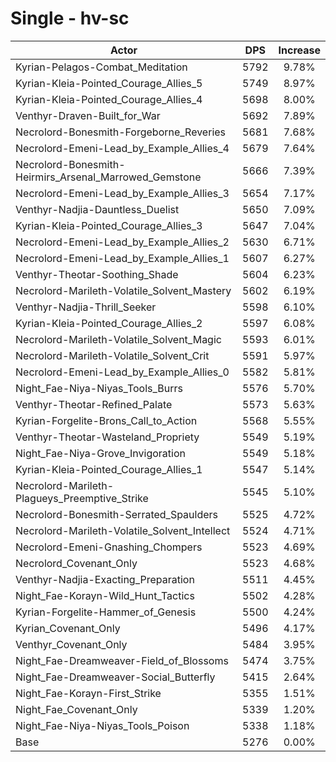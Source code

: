 # Single - hv-sc
| Actor | DPS | Increase |
|---|:---:|:---:|
|Kyrian-Pelagos-Combat_Meditation|5792|9.78%|
|Kyrian-Kleia-Pointed_Courage_Allies_5|5749|8.97%|
|Kyrian-Kleia-Pointed_Courage_Allies_4|5698|8.00%|
|Venthyr-Draven-Built_for_War|5692|7.89%|
|Necrolord-Bonesmith-Forgeborne_Reveries|5681|7.68%|
|Necrolord-Emeni-Lead_by_Example_Allies_4|5679|7.64%|
|Necrolord-Bonesmith-Heirmirs_Arsenal_Marrowed_Gemstone|5666|7.39%|
|Necrolord-Emeni-Lead_by_Example_Allies_3|5654|7.17%|
|Venthyr-Nadjia-Dauntless_Duelist|5650|7.09%|
|Kyrian-Kleia-Pointed_Courage_Allies_3|5647|7.04%|
|Necrolord-Emeni-Lead_by_Example_Allies_2|5630|6.71%|
|Necrolord-Emeni-Lead_by_Example_Allies_1|5607|6.27%|
|Venthyr-Theotar-Soothing_Shade|5604|6.23%|
|Necrolord-Marileth-Volatile_Solvent_Mastery|5602|6.19%|
|Venthyr-Nadjia-Thrill_Seeker|5598|6.10%|
|Kyrian-Kleia-Pointed_Courage_Allies_2|5597|6.08%|
|Necrolord-Marileth-Volatile_Solvent_Magic|5593|6.01%|
|Necrolord-Marileth-Volatile_Solvent_Crit|5591|5.97%|
|Necrolord-Emeni-Lead_by_Example_Allies_0|5582|5.81%|
|Night_Fae-Niya-Niyas_Tools_Burrs|5576|5.70%|
|Venthyr-Theotar-Refined_Palate|5573|5.63%|
|Kyrian-Forgelite-Brons_Call_to_Action|5568|5.55%|
|Venthyr-Theotar-Wasteland_Propriety|5549|5.19%|
|Night_Fae-Niya-Grove_Invigoration|5549|5.18%|
|Kyrian-Kleia-Pointed_Courage_Allies_1|5547|5.14%|
|Necrolord-Marileth-Plagueys_Preemptive_Strike|5545|5.10%|
|Necrolord-Bonesmith-Serrated_Spaulders|5525|4.72%|
|Necrolord-Marileth-Volatile_Solvent_Intellect|5524|4.71%|
|Necrolord-Emeni-Gnashing_Chompers|5523|4.69%|
|Necrolord_Covenant_Only|5523|4.68%|
|Venthyr-Nadjia-Exacting_Preparation|5511|4.45%|
|Night_Fae-Korayn-Wild_Hunt_Tactics|5502|4.28%|
|Kyrian-Forgelite-Hammer_of_Genesis|5500|4.24%|
|Kyrian_Covenant_Only|5496|4.17%|
|Venthyr_Covenant_Only|5484|3.95%|
|Night_Fae-Dreamweaver-Field_of_Blossoms|5474|3.75%|
|Night_Fae-Dreamweaver-Social_Butterfly|5415|2.64%|
|Night_Fae-Korayn-First_Strike|5355|1.51%|
|Night_Fae_Covenant_Only|5339|1.20%|
|Night_Fae-Niya-Niyas_Tools_Poison|5338|1.18%|
|Base|5276|0.00%|
